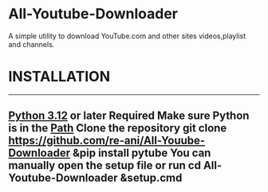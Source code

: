 # All-Youtube-Downloader
A simple utility to download YouTube.com and other sites videos,playlist and channels.
# INSTALLATION
----------------------------------------------
[Python 3.12](https://www.python.org/downloads/) or later Required
Make sure Python is in the [Path](https://en.wikipedia.org/wiki/PATH_(variable))
Clone the repository
  git clone https://github.com/re-ani/All-Youube-Downloader
  &pip install pytube
You can manually open the setup file or run 
  cd All-Youtube-Downloader
  &setup.cmd
---------------------------------------------

